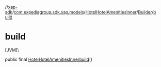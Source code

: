 //[xap-sdk](../../../../index.md)/[com.expediagroup.sdk.xap.models](../../index.md)/[HotelHotelAmenitiesInner](../index.md)/[Builder](index.md)/[build](build.md)

# build

[JVM]\

public final [HotelHotelAmenitiesInner](../index.md)[build](build.md)()
